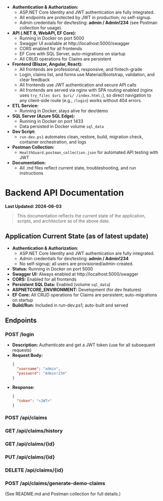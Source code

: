 - **Authentication & Authorization:**
  - ASP.NET Core Identity and JWT authentication are fully integrated.
  - All endpoints are protected by JWT in production; no self-signup.
  - Admin credentials for dev/testing: **admin / Admin!234** (see Postman collection for usage).
- **API (.NET 8, WebAPI, EF Core):**
  - Running in Docker on port 5000
  - Swagger UI available at http://localhost:5000/swagger
  - CORS enabled for all frontends
  - EF Core with SQL Server, auto-migrations on startup
  - All CRUD operations for Claims are persistent
- **Frontend (Blazor, Angular, React):**
  - All frontends are professional, responsive, and fintech-grade
  - Login, claims list, and forms use Material/Bootstrap, validation, and clear feedback
  - All frontends use JWT authentication and secure API calls
  - All frontends are served via nginx with SPA routing enabled (nginx uses `try_files $uri $uri/ /index.html;`), so direct navigation to any client-side route (e.g., `/login`) works without 404 errors.
- **ETL Service:**
  - Running in Docker, stays alive for dev/demo
- **SQL Server (Azure SQL Edge):**
  - Running in Docker on port 1433
  - Data persisted in Docker volume `sql_data`
- **Dev Script:**
  - `run-dev.ps1` automates clean, restore, build, migration check, container orchestration, and logs
- **Postman Collection:**
  - `HealthGuard.postman_collection.json` for automated API testing with JWT
- **Documentation:**
  - All .md files reflect current state, troubleshooting, and run instructions

# Backend API Documentation

**Last Updated: 2024-06-03**

> This documentation reflects the current state of the application, scripts, and architecture as of the above date.

## Application Current State (as of latest update)
- **Authentication & Authorization:**
  - ASP.NET Core Identity and JWT authentication are fully integrated.
  - Admin credentials for dev/testing: **admin / Admin!234**
  - No self-signup; all users are provisioned/admin-created.
- **Status:** Running in Docker on port 5000
- **Swagger UI:** Always enabled at http://localhost:5000/swagger
- **CORS:** Enabled for all frontends
- **Persistent SQL Data:** Enabled (volume `sql_data`)
- **ASPNETCORE_ENVIRONMENT:** Development (for dev features)
- **EF Core:** All CRUD operations for Claims are persistent; auto-migrations on startup
- **Build/Run:** Included in run-dev.ps1; auto-built and served

## Endpoints

### POST /login
- **Description:** Authenticate and get a JWT token (use for all subsequent requests)
- **Request Body:**
  ```json
  {
    "username": "admin",
    "password": "Admin!234"
  }
  ```
- **Response:**
  ```json
  {
    "token": "<JWT>"
  }
  ```

### POST /api/claims
### GET /api/claims/history
### GET /api/claims/{id}
### PUT /api/claims/{id}
### DELETE /api/claims/{id}
### POST /api/claims/generate-demo-claims

(See README.md and Postman collection for full details.)
